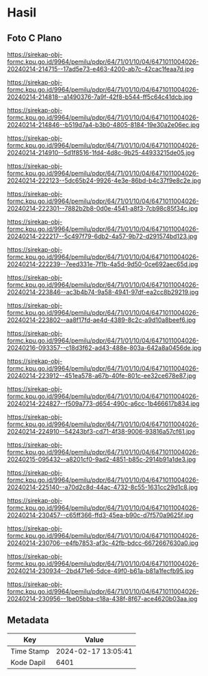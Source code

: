 # Hasil

## Foto C Plano

https://sirekap-obj-formc.kpu.go.id/9964/pemilu/pdpr/64/71/01/10/04/6471011004026-20240214-214715--17ad5e73-e463-4200-ab7c-42cac1feaa7d.jpg

https://sirekap-obj-formc.kpu.go.id/9964/pemilu/pdpr/64/71/01/10/04/6471011004026-20240214-214818--a1490376-7a9f-42f8-b544-ff5c64c41dcb.jpg

https://sirekap-obj-formc.kpu.go.id/9964/pemilu/pdpr/64/71/01/10/04/6471011004026-20240214-214846--b519d7a4-b3b0-4805-8184-19e30a2e06ec.jpg

https://sirekap-obj-formc.kpu.go.id/9964/pemilu/pdpr/64/71/01/10/04/6471011004026-20240214-214910--5d1f8516-1fd4-4d8c-9b25-44933215de05.jpg

https://sirekap-obj-formc.kpu.go.id/9964/pemilu/pdpr/64/71/01/10/04/6471011004026-20240214-222123--5dc65b24-9926-4e3e-86bd-b4c37f9e8c2e.jpg

https://sirekap-obj-formc.kpu.go.id/9964/pemilu/pdpr/64/71/01/10/04/6471011004026-20240214-222301--7882b2b8-0d0e-4541-a8f3-7cb98c85f34c.jpg

https://sirekap-obj-formc.kpu.go.id/9964/pemilu/pdpr/64/71/01/10/04/6471011004026-20240214-222217--5c497f79-6db2-4a57-9b72-d291574bd123.jpg

https://sirekap-obj-formc.kpu.go.id/9964/pemilu/pdpr/64/71/01/10/04/6471011004026-20240214-222239--7eed331e-7f1b-4a5d-9d50-0ce692aec65d.jpg

https://sirekap-obj-formc.kpu.go.id/9964/pemilu/pdpr/64/71/01/10/04/6471011004026-20240214-223846--ac3b4b74-9a58-4941-97df-ea2cc8b29219.jpg

https://sirekap-obj-formc.kpu.go.id/9964/pemilu/pdpr/64/71/01/10/04/6471011004026-20240214-223802--aa8f17fd-ae4d-4389-8c2c-a9d10a8beef6.jpg

https://sirekap-obj-formc.kpu.go.id/9964/pemilu/pdpr/64/71/01/10/04/6471011004026-20240216-093357--c18d3f62-ad43-488e-803a-642a8a0456de.jpg

https://sirekap-obj-formc.kpu.go.id/9964/pemilu/pdpr/64/71/01/10/04/6471011004026-20240214-223912--451ea578-a67b-40fe-801c-ee32ce678e87.jpg

https://sirekap-obj-formc.kpu.go.id/9964/pemilu/pdpr/64/71/01/10/04/6471011004026-20240214-224827--f509a773-d654-490c-a6cc-1b466617b834.jpg

https://sirekap-obj-formc.kpu.go.id/9964/pemilu/pdpr/64/71/01/10/04/6471011004026-20240214-224910--54243bf3-cd71-4f38-9006-93816a57cf61.jpg

https://sirekap-obj-formc.kpu.go.id/9964/pemilu/pdpr/64/71/01/10/04/6471011004026-20240215-095432--a8201cf0-9ad2-4851-b85c-2914b91a1de3.jpg

https://sirekap-obj-formc.kpu.go.id/9964/pemilu/pdpr/64/71/01/10/04/6471011004026-20240214-225140--a70d2c8d-44ac-4732-8c55-1631cc29d1c8.jpg

https://sirekap-obj-formc.kpu.go.id/9964/pemilu/pdpr/64/71/01/10/04/6471011004026-20240214-230457--c65ff366-ffd3-45ea-b90c-d7f570a9625f.jpg

https://sirekap-obj-formc.kpu.go.id/9964/pemilu/pdpr/64/71/01/10/04/6471011004026-20240214-230706--e4fb7853-af3c-42fb-bdcc-6672667630a0.jpg

https://sirekap-obj-formc.kpu.go.id/9964/pemilu/pdpr/64/71/01/10/04/6471011004026-20240214-230934--2bd471e6-5dce-49f0-b61a-b81a1fecfb95.jpg

https://sirekap-obj-formc.kpu.go.id/9964/pemilu/pdpr/64/71/01/10/04/6471011004026-20240214-230956--1be05bba-c18a-438f-8f67-ace4620b03aa.jpg


## Metadata

| Key        | Value               |
| ---------- | ------------------- |
| Time Stamp | 2024-02-17 13:05:41 |
| Kode Dapil | 6401                |



